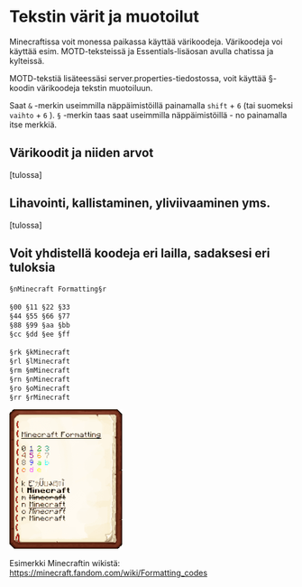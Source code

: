 # Tekstin värit ja muotoilut

Minecraftissa voit monessa paikassa käyttää värikoodeja. Värikoodeja voi käyttää esim. MOTD-teksteissä ja Essentials-lisäosan avulla chatissa ja kylteissä.

MOTD-tekstiä lisäteessäsi server.properties-tiedostossa, voit käyttää §-koodin värikoodeja tekstin muotoiluun.

Saat `&` -merkin useimmilla näppäimistöillä painamalla `shift` + `6` (tai suomeksi `vaihto` + `6` ). `§` -merkin taas saat useimmilla näppäimistöillä - no painamalla itse merkkiä.

## Värikoodit ja niiden arvot
[tulossa]

## Lihavointi, kallistaminen, yliviivaaminen yms.
[tulossa]

## Voit yhdistellä koodeja eri lailla, sadaksesi eri tuloksia
```
§nMinecraft Formatting§r

§00 §11 §22 §33
§44 §55 §66 §77
§88 §99 §aa §bb
§cc §dd §ee §ff

§rk §kMinecraft
§rl §lMinecraft
§rm §mMinecraft
§rn §nMinecraft
§ro §oMinecraft
§rr §rMinecraft
```

![](/assets/docs/img/crisp/mc-format_5pgebx.gif)

Esimerkki Minecraftin wikistä: https://minecraft.fandom.com/wiki/Formatting_codes
